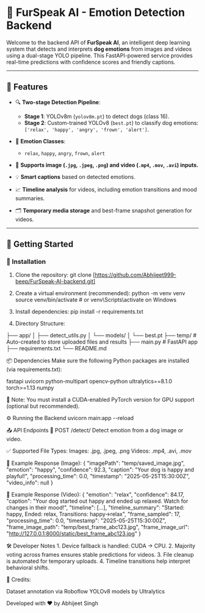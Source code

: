 # 🐶 FurSpeak AI - Emotion Detection Backend

Welcome to the backend API of **FurSpeak AI**, an intelligent deep learning system that detects and interprets **dog emotions** from images and videos using a dual-stage YOLO pipeline. This FastAPI-powered service provides real-time predictions with confidence scores and friendly captions.

---

## 🎯 Features

- 🔍 **Two-stage Detection Pipeline**:
  - **Stage 1**: YOLOv8m (`yolov8m.pt`) to detect dogs (class 16).
  - **Stage 2**: Custom-trained YOLOv8 (`best.pt`) to classify dog emotions:  
    `['relax', 'happy', 'angry', 'frown', 'alert']`.

- 🧠 **Emotion Classes**:
  - `relax`, `happy`, `angry`, `frown`, `alert`

- 📸 **Supports image (`.jpg`, `.jpeg`, `.png`) and video (`.mp4`, `.mov`, `.avi`) inputs.**

- 💡 **Smart captions** based on detected emotions.

- 📈 **Timeline analysis** for videos, including emotion transitions and mood summaries.

- 🗂️ **Temporary media storage** and best-frame snapshot generation for videos.

---

## 🚀 Getting Started

### 🔧 Installation

1. Clone the repository:
   git clone [https://github.com/Abhijeet999-beep/FurSpeak-AI-backend.git]
   
3. Create a virtual environment (recommended):
   python -m venv venv
   source venv/bin/activate  # or venv\Scripts\activate on Windows

4. Install dependencies:
   pip install -r requirements.txt

5. Directory Structure:
   
├── app/
│   ├── detect_utils.py
│   └── models/
│       └── best.pt
├── temp/                     # Auto-created to store uploaded files and results
├── main.py                   # FastAPI app
├── requirements.txt
└── README.md

📦 Dependencies
Make sure the following Python packages are installed (via requirements.txt):

fastapi
uvicorn
python-multipart
opencv-python
ultralytics==8.1.0
torch>=1.13
numpy

🔗 Note: You must install a CUDA-enabled PyTorch version for GPU support (optional but recommended).

⚙️ Running the Backend
uvicorn main:app --reload

📤 API Endpoints
🔹 POST /detect/
Detect emotion from a dog image or video.

✅ Supported File Types:
Images: .jpg, .jpeg, .png
Videos: .mp4, .avi, .mov

🔁 Example Response (Image):
{
  "imagePath": "temp/saved_image.jpg",
  "emotion": "happy",
  "confidence": 92.3,
  "caption": "Your dog is happy and playful!",
  "processing_time": 0.0,
  "timestamp": "2025-05-25T15:30:00Z",
  "video_info": null
}

🔁 Example Response (Video):
{
  "emotion": "relax",
  "confidence": 84.17,
  "caption": "Your dog started out happy and ended up relaxed. Watch for changes in their mood!",
  "timeline": [...],
  "timeline_summary": "Started: happy, Ended: relax, Transitions: happy→relax",
  "frame_sampled": 17,
  "processing_time": 0.0,
  "timestamp": "2025-05-25T15:30:00Z",
  "frame_image_path": "temp/best_frame_abc123.jpg",
  "frame_image_url": "http://127.0.0.1:8000/static/best_frame_abc123.jpg"
}

🛠️ Developer Notes
    1. Device fallback is handled: CUDA → CPU.
    2. Majority voting across frames ensures stable predictions for videos.
    3. File cleanup is automated for temporary uploads.
    4. Timeline transitions help interpret behavioral shifts.

🤝 Credits:

Dataset annotation via Roboflow
YOLOv8 models by Ultralytics

Developed with ❤️ by Abhijeet Singh

